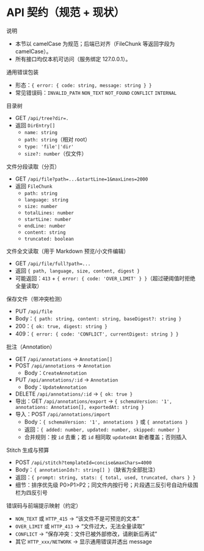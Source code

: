 # API 契约（规范 + 现状）

说明
- 本节以 camelCase 为规范；后端已对齐（FileChunk 等返回字段为 camelCase）。
- 所有接口均仅本机可访问（服务绑定 127.0.0.1）。

通用错误包装
- 形态：`{ error: { code: string, message: string } }`
- 常见错误码：`INVALID_PATH` `NON_TEXT` `NOT_FOUND` `CONFLICT` `INTERNAL`

目录树
- GET `/api/tree?dir=.`
- 返回 `DirEntry[]`
  - `name: string`
  - `path: string`（相对 root）
  - `type: 'file'|'dir'`
  - `size?: number`（仅文件）

文件分段读取（分页）
- GET `/api/file?path=...&startLine=1&maxLines=2000`
- 返回 `FileChunk`
  - `path: string`
  - `language: string`
  - `size: number`
  - `totalLines: number`
  - `startLine: number`
  - `endLine: number`
  - `content: string`
  - `truncated: boolean`

文件全文读取（用于 Markdown 预览/小文件编辑）
- GET `/api/file/full?path=...`
- 返回 `{ path, language, size, content, digest }`
- 可能返回：`413` + `{ error: { code: 'OVER_LIMIT' } }`（超过硬阈值时拒绝全量读取）

保存文件（带冲突检测）
- PUT `/api/file`
- Body：`{ path: string, content: string, baseDigest?: string }`
- 200：`{ ok: true, digest: string }`
- 409：`{ error: { code: 'CONFLICT', currentDigest: string } }`

批注（Annotation）
- GET `/api/annotations` → `Annotation[]`
- POST `/api/annotations` → `Annotation`
  - Body：`CreateAnnotation`
- PUT `/api/annotations/:id` → `Annotation`
  - Body：`UpdateAnnotation`
- DELETE `/api/annotations/:id` → `{ ok: true }`
- 导出：GET `/api/annotations/export` → `{ schemaVersion: '1', annotations: Annotation[], exportedAt: string }`
- 导入：POST `/api/annotations/import`
  - Body：`{ schemaVersion: '1', annotations }` 或 `{ annotations }`
  - 返回：`{ added: number, updated: number, skipped: number }`
  - 合并规则：按 `id` 去重；若 `id` 相同取 `updatedAt` 新者覆盖；否则插入

Stitch 生成与预算
- POST `/api/stitch?templateId=concise&maxChars=4000`
- Body：`{ annotationIds?: string[] }`（缺省为全部批注）
- 返回：`{ prompt: string, stats: { total, used, truncated, chars } }`
- 细节：排序优先级 P0>P1>P2；同文件内按行号；片段遇三反引号自动升级围栏为四反引号

错误码与前端提示映射（约定）
- `NON_TEXT` 或 `HTTP_415` → “该文件不是可预览的文本”
- `OVER_LIMIT` 或 `HTTP_413` → “文件过大，无法全量读取”
- `CONFLICT` → “保存冲突：文件已被外部修改，请刷新后再试”
- 其它 `HTTP_xxx/NETWORK` → 显示通用错误并透出 message
